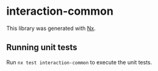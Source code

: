 # interaction-common

This library was generated with [Nx](https://nx.dev).

## Running unit tests

Run `nx test interaction-common` to execute the unit tests.
